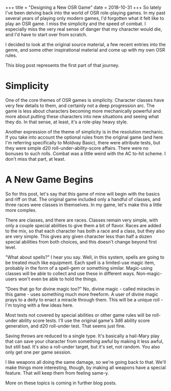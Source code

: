 +++
title = "Designing a New OSR Game"
date = 2018-10-31
+++
So lately I've been delving back into the world of OSR role-playing games. In my past several years of playing only modern games, I'd forgotten what it felt like to play an OSR game. I miss the simplicity and the speed of combat. I especially miss the very real sense of danger that my character would die, and I'd have to start over from scratch.

I decided to look at the original source material, a few recent entries into the genre, and some other inspirational material and come up with my own OSR rules.

This blog post represents the first part of that journey.

# Simplicity

One of the core themes of OSR games is simplicity. Character classes have very few details to them, and certainly not a deep progression arc. The game is less about characters becoming more mechanically powerful and more about putting these characters into new situations and seeing what they do. In that sense, at least, it's a role-play heavy style.

Another expression of the theme of simplicity is in the resolution mechanic. If you take into account the optional rules from the original game (and here I'm referring specifically to Moldvay Basic), there were attribute tests, but they were simple d20 roll-under-ability-score affairs. There were no bonuses to such rolls. Combat was a little weird with the AC to-hit scheme. I don't miss that part, at least.

# A New Game Begins

So for this post, let's say that this game of mine will begin with the basics and riff on that. The original game included only a handful of classes, and three races were classes in themselves. In my game, let's make this a little more complex.

There are classes, and there are races. Classes remain very simple, with only a couple special abilities to give them a bit of flavor. Races are added to the mix, so that each character has both a race and a class, but they also are very simple. This gives any given character less than half a dozen special abilities from both choices, and this doesn't change beyond first level.

"What about spells?" I hear you say. Well, in this system, spells are going to be treated much like equipment. Each spell is a limited-use magic item, probably in the form of a spell-gem or something similar. Magic-using classes will be able to collect and use these in different ways. Non-magic-users won't even be able to hold the things.

"Does that go for divine magic too?" No, divine magic - called miracles in this game - uses something much more freeform. A user of divine magic prays to a deity to enact a miracle through them. This will be a unique roll - I'm toying with a few ideas here.

Most tests not covered by special abilities or other game rules will be roll-under ability score tests. I'll use the original game's 3d6 ability score generation, and d20 roll-under test. That seems just fine.

Saving throws are reduced to a single type. It's basically a hail-Mary play that can save your character from something awful by making it less awful, but still bad. It's also a roll-under target, but it's set, not random. You also only get one per game session.

I like weapons all doing the same damage, so we're going back to that. We'll make things more interesting, though, by making all weapons have a special feature. That will keep them from feeling same-y.

More on these topics is coming in further blog posts.
